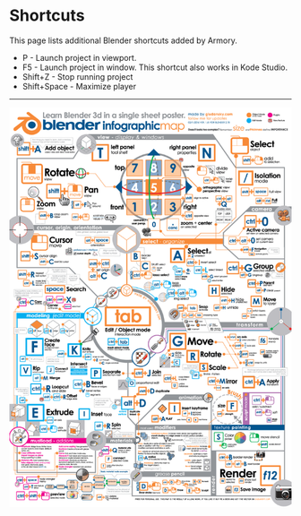 # Shortcuts

This page lists additional Blender shortcuts added by Armory.

- P - Launch project in viewport.
- F5 - Launch project in window. This shortcut also works in Kode Studio.
- Shift+Z - Stop running project
- Shift+Space - Maximize player

---

![](img/blender_infographic.png)
